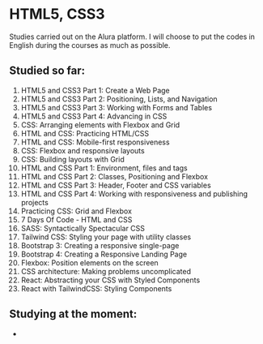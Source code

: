 # HTML5, CSS3

Studies carried out on the Alura platform. I will choose to put the codes in English during the courses as much as possible.

## Studied so far:

1. HTML5 and CSS3 Part 1: Create a Web Page
1. HTML5 and CSS3 Part 2: Positioning, Lists, and Navigation
1. HTML5 and CSS3 Part 3: Working with Forms and Tables
1. HTML5 and CSS3 Part 4: Advancing in CSS
1. CSS: Arranging elements with Flexbox and Grid
1. HTML and CSS: Practicing HTML/CSS
1. HTML and CSS: Mobile-first responsiveness
1. CSS: Flexbox and responsive layouts
1. CSS: Building layouts with Grid
1. HTML and CSS Part 1: Environment, files and tags
1. HTML and CSS Part 2: Classes, Positioning and Flexbox
1. HTML and CSS Part 3: Header, Footer and CSS variables
1. HTML and CSS Part 4: Working with responsiveness and publishing projects
1. Practicing CSS: Grid and Flexbox
1. 7 Days Of Code - HTML and CSS
1. SASS: Syntactically Spectacular CSS
1. Tailwind CSS: Styling your page with utility classes
1. Bootstrap 3: Creating a responsive single-page
1. Bootstrap 4: Creating a Responsive Landing Page
1. Flexbox: Position elements on the screen
1. CSS architecture: Making problems uncomplicated
1. React: Abstracting your CSS with Styled Components
1. React with TailwindCSS: Styling Components

## Studying at the moment:

- 
